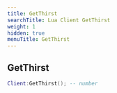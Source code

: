```yaml
---
title: GetThirst
searchTitle: Lua Client GetThirst
weight: 1
hidden: true
menuTitle: GetThirst
---
```

## GetThirst
```lua
Client:GetThirst(); -- number
```
